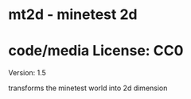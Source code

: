 # mt2d - minetest 2d

# code/media License: CC0

Version: 1.5

transforms the minetest world into 2d dimension

